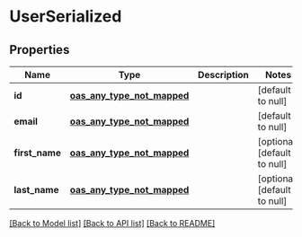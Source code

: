 # UserSerialized
## Properties

| Name | Type | Description | Notes |
|------------ | ------------- | ------------- | -------------|
| **id** | [**oas_any_type_not_mapped**](.md) |  | [default to null] |
| **email** | [**oas_any_type_not_mapped**](.md) |  | [default to null] |
| **first\_name** | [**oas_any_type_not_mapped**](.md) |  | [optional] [default to null] |
| **last\_name** | [**oas_any_type_not_mapped**](.md) |  | [optional] [default to null] |

[[Back to Model list]](../README.md#documentation-for-models) [[Back to API list]](../README.md#documentation-for-api-endpoints) [[Back to README]](../README.md)

